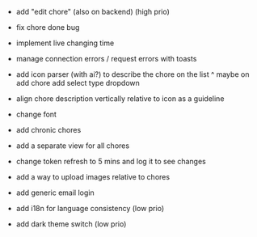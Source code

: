 - add "edit chore" (also on backend) (high prio)

- fix chore done bug

- implement live changing time

- manage connection errors / request errors with toasts

- add icon parser (with ai?) to describe the chore on the list
^ maybe on add chore add select type dropdown

- align chore description vertically relative to icon as a guideline

- change font

- add chronic chores

- add a separate view for all chores

- change token refresh to 5 mins and log it to see changes

- add a way to upload images relative to chores

- add generic email login

- add i18n for language consistency (low prio)

- add dark theme switch (low prio)

